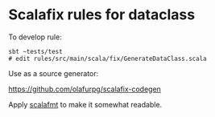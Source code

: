 # Scalafix rules for dataclass

To develop rule:
```
sbt ~tests/test
# edit rules/src/main/scala/fix/GenerateDataClass.scala
```

Use as a source generator:

https://github.com/olafurpg/scalafix-codegen

Apply [scalafmt](https://scalameta.org/scalafmt/) to make it somewhat readable.